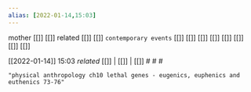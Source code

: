 ```yaml
---
alias: [2022-01-14,15:03]
---
```

 mother [[]] [[]]
 related [[]] [[]]
 `contemporary events` [[]] [[]] [[]] [[]] [[]] [[]] [[]] [[]]

[[2022-01-14]] 15:03 _related_ [[]] | [[]] | [[]] # # #

```query
"physical anthropology ch10 lethal genes - eugenics, euphenics and euthenics 73-76"
```